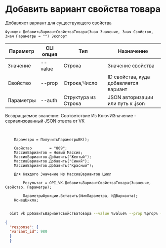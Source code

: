 ﻿---
sidebar_position: 5
---

# Добавить вариант свойства товара
 Добавляет вариант для существующего свойства



`Функция ДобавитьВариантСвойстваТовара(Знач Значение, Знач Свойство, Знач Параметры = "") Экспорт`

  | Параметр | CLI опция | Тип | Назначение |
  |-|-|-|-|
  | Значение | --value | Строка | Значение свойства |
  | Свойство | --prop | Строка,Число | ID свойства, куда добавляется вариант |
  | Параметры | --auth | Структура из Строка | JSON авторизации или путь к .json |

  
  Возвращаемое значение:   Соответствие Из КлючИЗначение - сериализованный JSON ответа от VK

<br/>




```bsl title="Пример кода"
    Параметры = ПолучитьПараметрыВК();

    Свойство        = "809";
    МассивВариантов = Новый Массив;
    МассивВариантов.Добавить("Желтый");
    МассивВариантов.Добавить("Синий");
    МассивВариантов.Добавить("Красный");

    Для Каждого Значение Из МассивВариантов Цикл

        Результат = OPI_VK.ДобавитьВариантСвойстваТовара(Значение, Свойство, Параметры);

        ПараметрыФункции.Вставить(ИмяПараметра, ИДВарианта);
    КонецЦикла;
```



```sh title="Пример команды CLI"
    
  oint vk ДобавитьВариантСвойстваТовара --value %value% --prop %prop% --auth %auth%

```

```json title="Результат"
{
  "response": {
  "variant_id": 980
  }
  }
```
